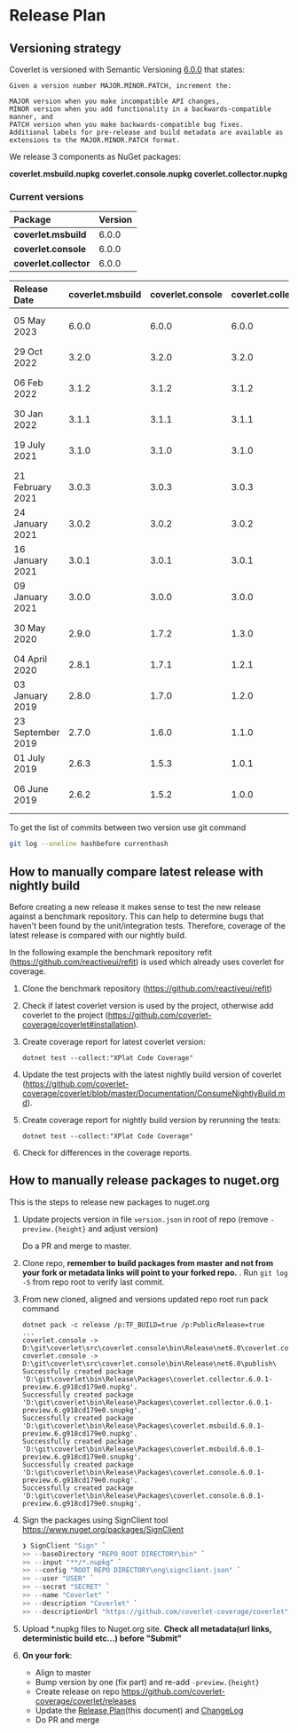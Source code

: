 # Release Plan

## Versioning strategy

Coverlet is versioned with Semantic Versioning [6.0.0](https://semver.org/#semantic-versioning-200) that states:

```text
Given a version number MAJOR.MINOR.PATCH, increment the:

MAJOR version when you make incompatible API changes,
MINOR version when you add functionality in a backwards-compatible manner, and
PATCH version when you make backwards-compatible bug fixes.
Additional labels for pre-release and build metadata are available as extensions to the MAJOR.MINOR.PATCH format.
```

We release 3 components as NuGet packages:

**coverlet.msbuild.nupkg**
**coverlet.console.nupkg**
**coverlet.collector.nupkg**

### Current versions

| Package               | Version |
|:----------------------|:--------|
|**coverlet.msbuild**   | 6.0.0   |
|**coverlet.console**   | 6.0.0   |
|**coverlet.collector** | 6.0.0   |

| Release Date      | coverlet.msbuild | coverlet.console  | coverlet.collector| commit hash                              | notes                          |
| :-----------------|:-----------------|:------------------|:------------------|:-----------------------------------------|:-------------------------------|
| 05 May 2023       | 6.0.0            | 6.0.0             |   6.0.0           | 3ad4fa1d5cd7ffe206c0cb9dc805ee6ca5a7b550 | Version aligned with github one|
| 29 Oct 2022       | 3.2.0            | 3.2.0             |   3.2.0           | e2c9d84a84a9d2d240ac15feb70f9198c6f8e173 |                                |
| 06 Feb 2022       | 3.1.2            | 3.1.2             |   3.1.2           | e335b1a8025e49e2f2de6b40ef12ec9d3ed11ceb | Fix CoreLib coverage issues    |
| 30 Jan 2022       | 3.1.1            | 3.1.1             |   3.1.1           | e4278c06faba63122a870df15a1a1b934f6bc81d |                                |
| 19 July 2021      | 3.1.0            | 3.1.0             |   3.1.0           | 5a0ecc1e92fd754e2439dc3e4c828ff7386aa1a7 | Support for determistic build  |
| 21 February 2021  | 3.0.3            | 3.0.3             |   3.0.3           | adfabfd58de0aabe263e7d2080324e0b8541071e | Fix regressions                |
| 24 January 2021   | 3.0.2            | 3.0.2             |   3.0.2           | ed918515492193fd154b60270d440c40fa30fee9 | Fix regressions                |
| 16 January 2021   | 3.0.1            | 3.0.1             |   3.0.1           | 1b45fd89245369ae94407e7a77bdfee112042486 | Fix severe coverage regression |
| 09 January 2021   | 3.0.0            | 3.0.0             |   3.0.0           | 1e77f9d2183a320e8991bfc296460e793301931f | Align versions numbers         |
| 30 May 2020       | 2.9.0            | 1.7.2             |   1.3.0           | 83a38d45b3f9c231d705bfed849efbf41b3aaa86 | deterministic build support    |
| 04 April 2020     | 2.8.1            | 1.7.1             |   1.2.1           | 3f81828821d07d756e02a4105b2533cedf0b543c |                                |
| 03 January 2019   | 2.8.0            | 1.7.0             |   1.2.0           | 72a688f1c47fa92059540d5fbb1c4b0b4bf0dc8c |                                |
| 23 September 2019 | 2.7.0            | 1.6.0             |   1.1.0           | 4ca01eb239038808739699470a61fad675af6c79 |                                |
| 01 July 2019      | 2.6.3            | 1.5.3             |   1.0.1           | e1593359497fdfe6befbb86304b8f4e09a656d14 |                                |
| 06 June 2019      | 2.6.2            | 1.5.2             |   1.0.0           | 3e7eac9df094c22335711a298d359890aed582e8 | first collector release        |

To get the list of commits between two version use git command

```bash
git log --oneline hashbefore currenthash
```

## How to manually compare latest release with nightly build

Before creating a new release it makes sense to test the new release against a benchmark repository. This can help to determine bugs that haven't been found
by the unit/integration tests. Therefore, coverage of the latest release is compared with our nightly build.

In the following example the benchmark repository refit (<https://github.com/reactiveui/refit>) is used which already uses coverlet for coverage.

1. Clone the benchmark repository (<https://github.com/reactiveui/refit>)
2. Check if latest coverlet version is used by the project, otherwise add coverlet to the project (<https://github.com/coverlet-coverage/coverlet#installation>).
3. Create coverage report for latest coverlet version:

    ```shell
    dotnet test --collect:"XPlat Code Coverage"
    ```

4. Update the test projects with the latest nightly build version of coverlet
(<https://github.com/coverlet-coverage/coverlet/blob/master/Documentation/ConsumeNightlyBuild.md>).

5. Create coverage report for nightly build version by rerunning the tests:

    ```shell
    dotnet test --collect:"XPlat Code Coverage"
    ```

6. Check for differences in the coverage reports.

## How to manually release packages to nuget.org

This is the steps to release new packages to nuget.org

1. Update projects version in file `version.json` in root of repo (remove `-preview.{height}` and adjust version)

    Do a PR and merge to master.

2. Clone repo, **remember to build packages from master and not from your fork or metadata links will point to your forked repo.** . Run `git log -5` from repo root to verify last commit.

3. From new cloned, aligned and versions updated repo root run pack command

    ```shell
    dotnet pack -c release /p:TF_BUILD=true /p:PublicRelease=true
    ...
    coverlet.console -> D:\git\coverlet\src\coverlet.console\bin\Release\net6.0\coverlet.console.dll
    coverlet.console -> D:\git\coverlet\src\coverlet.console\bin\Release\net6.0\publish\
    Successfully created package 'D:\git\coverlet\bin\Release\Packages\coverlet.collector.6.0.1-preview.6.g918cd179e0.nupkg'.
    Successfully created package 'D:\git\coverlet\bin\Release\Packages\coverlet.collector.6.0.1-preview.6.g918cd179e0.snupkg'.
    Successfully created package 'D:\git\coverlet\bin\Release\Packages\coverlet.msbuild.6.0.1-preview.6.g918cd179e0.nupkg'.
    Successfully created package 'D:\git\coverlet\bin\Release\Packages\coverlet.msbuild.6.0.1-preview.6.g918cd179e0.snupkg'.
    Successfully created package 'D:\git\coverlet\bin\Release\Packages\coverlet.console.6.0.1-preview.6.g918cd179e0.nupkg'.
    Successfully created package 'D:\git\coverlet\bin\Release\Packages\coverlet.console.6.0.1-preview.6.g918cd179e0.snupkg'.
    ```

4. Sign the packages using SignClient tool <https://www.nuget.org/packages/SignClient>

    ```powershell
    ❯ SignClient "Sign" `
    >> --baseDirectory "REPO ROOT DIRECTORY\bin" `
    >> --input "**/*.nupkg" `
    >> --config "ROOT REPO DIRECTORY\eng\signclient.json" `
    >> --user "USER" `
    >> --secret "SECRET" `
    >> --name "Coverlet" `
    >> --description "Coverlet" `
    >> --descriptionUrl "https://github.com/coverlet-coverage/coverlet"
    ```

5. Upload *.nupkg files to Nuget.org site. **Check all metadata(url links, deterministic build etc...) before "Submit"**

6. **On your fork**:
    * Align to master
    * Bump version by one (fix part) and re-add `-preview.{height}`
    * Create release on repo <https://github.com/coverlet-coverage/coverlet/releases>
    * Update the [Release Plan](https://github.com/coverlet-coverage/coverlet/blob/master/Documentation/ReleasePlan.md)(this document) and [ChangeLog](https://github.com/coverlet-coverage/coverlet/blob/master/Documentation/Changelog.md)
    * Do PR and merge
